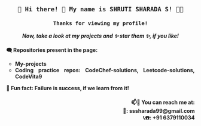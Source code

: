 <!--
**Shrutisharada99/Shrutisharada99** is a ✨ _special_ ✨ repository because its `README.md` (this file) appears on your GitHub profile.

Here are some ideas to get you started:

- 🔭 I’m currently working on ...
- 🌱 I’m currently learning ...
- 👯 I’m looking to collaborate on ...
- 🤔 I’m looking for help with ...
- 💬 Ask me about ...
- 📫 How to reach me: ...
- 😄 Pronouns: ...
- ⚡ Fun fact: ...
-->

<h3 align = center><tt> 🤩 Hi there! 👋 My name is SHRUTI SHARADA S! 👩‍💻 </tt></h3>
<h4 align = center><tt> Thanks for viewing my profile! </tt><br><br>
<i> Now, take a look at my projects and ✨ star them ✨, if you like! </i> </h4>
<h4 align = justify> 🗨️ Repositories present in the page: <ul type = circle>
  <li> My-projects </li>
  <li> Coding practice repos: CodeChef-solutions, Leetcode-solutions, CodeVita9</li>
</ul>
🥅 Fun fact: Failure is success, if we learn from it! </h4>
<h4 align = right> 
  📫💬 You can reach me at:<br>
  📧: sssharada99@gmail.com <br>
  📞☎️: +91 6379110034
</h4>
